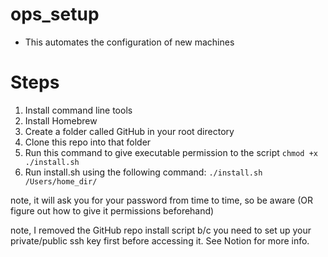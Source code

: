 # ops_setup
- This automates the configuration of new machines


# Steps
1. Install command line tools 
2. Install Homebrew
3. Create a folder called GitHub in your root directory
4. Clone this repo into that folder
5. Run this command to give executable permission to the script `chmod +x ./install.sh`
6. Run install.sh using the following command: `./install.sh /Users/home_dir/`

note, it will ask you for your password from time to time, so be aware (OR figure out how to give it permissions beforehand)

note, I removed the GitHub repo install script b/c you need to set up your private/public ssh key first before accessing it. See Notion for more info.